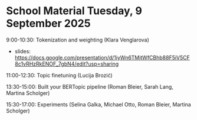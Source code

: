 # School Material Tuesday, 9 September 2025

9:00-10:30: Tokenization and weighting (Klara Venglarova)
- slides: https://docs.google.com/presentation/d/1iyWn6TMjtWfCBhb88F5iV5CF8c1vRHzRkENOF_7gbN4/edit?usp=sharing

11:00-12:30: Topic finetuning (Lucija Brozić)

13:30-15:00: Built your BERTopic pipeline (Roman Bleier, Sarah Lang, Martina Scholger)

15:30-17:00: Experiments (Selina Galka, Michael Otto, Roman Bleier, Martina Scholger)

